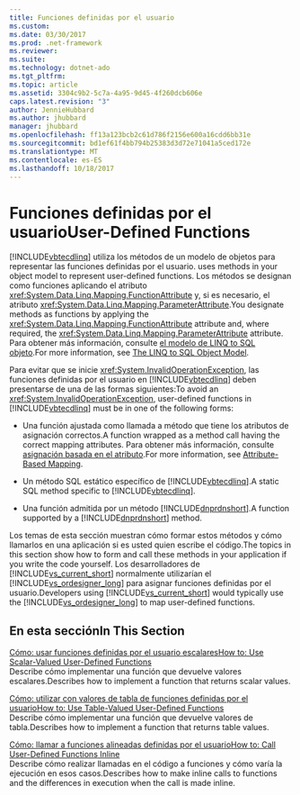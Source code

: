 ```yaml
---
title: Funciones definidas por el usuario
ms.custom: 
ms.date: 03/30/2017
ms.prod: .net-framework
ms.reviewer: 
ms.suite: 
ms.technology: dotnet-ado
ms.tgt_pltfrm: 
ms.topic: article
ms.assetid: 3304c9b2-5c7a-4a95-9d45-4f260dcb606e
caps.latest.revision: "3"
author: JennieHubbard
ms.author: jhubbard
manager: jhubbard
ms.openlocfilehash: ff13a123bcb2c61d786f2156e600a16cdd6bb31e
ms.sourcegitcommit: bd1ef61f4bb794b25383d3d72e71041a5ced172e
ms.translationtype: MT
ms.contentlocale: es-ES
ms.lasthandoff: 10/18/2017
---
```

# <a name="user-defined-functions"></a><span data-ttu-id="26668-102">Funciones definidas por el usuario</span><span class="sxs-lookup"><span data-stu-id="26668-102">User-Defined Functions</span></span>
[!INCLUDE[vbtecdlinq](../../../../../../includes/vbtecdlinq-md.md)]<span data-ttu-id="26668-103"> utiliza los métodos de un modelo de objetos para representar las funciones definidas por el usuario.</span><span class="sxs-lookup"><span data-stu-id="26668-103"> uses methods in your object model to represent user-defined functions.</span></span> <span data-ttu-id="26668-104">Los métodos se designan como funciones aplicando el atributo <xref:System.Data.Linq.Mapping.FunctionAttribute> y, si es necesario, el atributo <xref:System.Data.Linq.Mapping.ParameterAttribute>.</span><span class="sxs-lookup"><span data-stu-id="26668-104">You designate methods as functions by applying the <xref:System.Data.Linq.Mapping.FunctionAttribute> attribute and, where required, the <xref:System.Data.Linq.Mapping.ParameterAttribute> attribute.</span></span> <span data-ttu-id="26668-105">Para obtener más información, consulte [el modelo de LINQ to SQL objeto](../../../../../../docs/framework/data/adonet/sql/linq/the-linq-to-sql-object-model.md).</span><span class="sxs-lookup"><span data-stu-id="26668-105">For more information, see [The LINQ to SQL Object Model](../../../../../../docs/framework/data/adonet/sql/linq/the-linq-to-sql-object-model.md).</span></span>  
  
 <span data-ttu-id="26668-106">Para evitar que se inicie <xref:System.InvalidOperationException>, las funciones definidas por el usuario en [!INCLUDE[vbtecdlinq](../../../../../../includes/vbtecdlinq-md.md)] deben presentarse de una de las formas siguientes:</span><span class="sxs-lookup"><span data-stu-id="26668-106">To avoid an <xref:System.InvalidOperationException>, user-defined functions in [!INCLUDE[vbtecdlinq](../../../../../../includes/vbtecdlinq-md.md)] must be in one of the following forms:</span></span>  
  
-   <span data-ttu-id="26668-107">Una función ajustada como llamada a método que tiene los atributos de asignación correctos.</span><span class="sxs-lookup"><span data-stu-id="26668-107">A function wrapped as a method call having the correct mapping attributes.</span></span> <span data-ttu-id="26668-108">Para obtener más información, consulte [asignación basada en el atributo](../../../../../../docs/framework/data/adonet/sql/linq/attribute-based-mapping.md).</span><span class="sxs-lookup"><span data-stu-id="26668-108">For more information, see [Attribute-Based Mapping](../../../../../../docs/framework/data/adonet/sql/linq/attribute-based-mapping.md).</span></span>  
  
-   <span data-ttu-id="26668-109">Un método SQL estático específico de [!INCLUDE[vbtecdlinq](../../../../../../includes/vbtecdlinq-md.md)].</span><span class="sxs-lookup"><span data-stu-id="26668-109">A static SQL method specific to [!INCLUDE[vbtecdlinq](../../../../../../includes/vbtecdlinq-md.md)].</span></span>  
  
-   <span data-ttu-id="26668-110">Una función admitida por un método [!INCLUDE[dnprdnshort](../../../../../../includes/dnprdnshort-md.md)].</span><span class="sxs-lookup"><span data-stu-id="26668-110">A function supported by a [!INCLUDE[dnprdnshort](../../../../../../includes/dnprdnshort-md.md)] method.</span></span>  
  
 <span data-ttu-id="26668-111">Los temas de esta sección muestran cómo formar estos métodos y cómo llamarlos en una aplicación si es usted quien escribe el código.</span><span class="sxs-lookup"><span data-stu-id="26668-111">The topics in this section show how to form and call these methods in your application if you write the code yourself.</span></span> <span data-ttu-id="26668-112">Los desarrolladores de [!INCLUDE[vs_current_short](../../../../../../includes/vs-current-short-md.md)] normalmente utilizarían el [!INCLUDE[vs_ordesigner_long](../../../../../../includes/vs-ordesigner-long-md.md)] para asignar funciones definidas por el usuario.</span><span class="sxs-lookup"><span data-stu-id="26668-112">Developers using [!INCLUDE[vs_current_short](../../../../../../includes/vs-current-short-md.md)] would typically use the [!INCLUDE[vs_ordesigner_long](../../../../../../includes/vs-ordesigner-long-md.md)] to map user-defined functions.</span></span>  
  
## <a name="in-this-section"></a><span data-ttu-id="26668-113">En esta sección</span><span class="sxs-lookup"><span data-stu-id="26668-113">In This Section</span></span>  
 [<span data-ttu-id="26668-114">Cómo: usar funciones definidas por el usuario escalares</span><span class="sxs-lookup"><span data-stu-id="26668-114">How to: Use Scalar-Valued User-Defined Functions</span></span>](../../../../../../docs/framework/data/adonet/sql/linq/how-to-use-scalar-valued-user-defined-functions.md)  
 <span data-ttu-id="26668-115">Describe cómo implementar una función que devuelve valores escalares.</span><span class="sxs-lookup"><span data-stu-id="26668-115">Describes how to implement a function that returns scalar values.</span></span>  
  
 [<span data-ttu-id="26668-116">Cómo: utilizar con valores de tabla de funciones definidas por el usuario</span><span class="sxs-lookup"><span data-stu-id="26668-116">How to: Use Table-Valued User-Defined Functions</span></span>](../../../../../../docs/framework/data/adonet/sql/linq/how-to-use-table-valued-user-defined-functions.md)  
 <span data-ttu-id="26668-117">Describe cómo implementar una función que devuelve valores de tabla.</span><span class="sxs-lookup"><span data-stu-id="26668-117">Describes how to implement a function that returns table values.</span></span>  
  
 [<span data-ttu-id="26668-118">Cómo: llamar a funciones alineadas definidas por el usuario</span><span class="sxs-lookup"><span data-stu-id="26668-118">How to: Call User-Defined Functions Inline</span></span>](../../../../../../docs/framework/data/adonet/sql/linq/how-to-call-user-defined-functions-inline.md)  
 <span data-ttu-id="26668-119">Describe cómo realizar llamadas en el código a funciones y cómo varía la ejecución en esos casos.</span><span class="sxs-lookup"><span data-stu-id="26668-119">Describes how to make inline calls to functions and the differences in execution when the call is made inline.</span></span>
